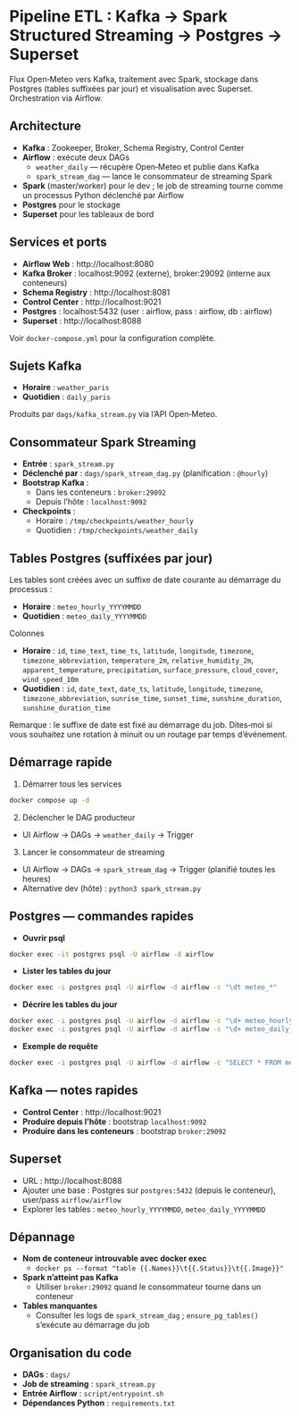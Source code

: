 # Pipeline ETL : Kafka → Spark Structured Streaming → Postgres → Superset

Flux Open‑Meteo vers Kafka, traitement avec Spark, stockage dans Postgres (tables suffixées par jour) et visualisation avec Superset. Orchestration via Airflow.

## Architecture
* __Kafka__ : Zookeeper, Broker, Schema Registry, Control Center
* __Airflow__ : exécute deux DAGs
  * `weather_daily` — récupère Open‑Meteo et publie dans Kafka
  * `spark_stream_dag` — lance le consommateur de streaming Spark
* __Spark__ (master/worker) pour le dev ; le job de streaming tourne comme un processus Python déclenché par Airflow
* __Postgres__ pour le stockage
* __Superset__ pour les tableaux de bord

## Services et ports
* __Airflow Web__ : http://localhost:8080
* __Kafka Broker__ : localhost:9092 (externe), broker:29092 (interne aux conteneurs)
* __Schema Registry__ : http://localhost:8081
* __Control Center__ : http://localhost:9021
* __Postgres__ : localhost:5432 (user : airflow, pass : airflow, db : airflow)
* __Superset__ : http://localhost:8088

Voir `docker-compose.yml` pour la configuration complète.

## Sujets Kafka
* __Horaire__ : `weather_paris`
* __Quotidien__ : `daily_paris`

Produits par `dags/kafka_stream.py` via l’API Open‑Meteo.

## Consommateur Spark Streaming
* __Entrée__ : `spark_stream.py`
* __Déclenché par__ : `dags/spark_stream_dag.py` (planification : `@hourly`)
* __Bootstrap Kafka__ :
  * Dans les conteneurs : `broker:29092`
  * Depuis l’hôte : `localhost:9092`
* __Checkpoints__ :
  * Horaire : `/tmp/checkpoints/weather_hourly`
  * Quotidien : `/tmp/checkpoints/weather_daily`

## Tables Postgres (suffixées par jour)
Les tables sont créées avec un suffixe de date courante au démarrage du processus :
* __Horaire__ : `meteo_hourly_YYYYMMDD`
* __Quotidien__ : `meteo_daily_YYYYMMDD`

Colonnes
* __Horaire__ : `id`, `time_text`, `time_ts`, `latitude`, `longitude`, `timezone`, `timezone_abbreviation`, `temperature_2m`, `relative_humidity_2m`, `apparent_temperature`, `precipitation`, `surface_pressure`, `cloud_cover`, `wind_speed_10m`
* __Quotidien__ : `id`, `date_text`, `date_ts`, `latitude`, `longitude`, `timezone`, `timezone_abbreviation`, `sunrise_time`, `sunset_time`, `sunshine_duration`, `sunshine_duration_time`

Remarque : le suffixe de date est fixé au démarrage du job. Dites‑moi si vous souhaitez une rotation à minuit ou un routage par temps d’événement.

## Démarrage rapide
1) Démarrer tous les services
```bash
docker compose up -d
```

2) Déclencher le DAG producteur
- UI Airflow → DAGs → `weather_daily` → Trigger

3) Lancer le consommateur de streaming
- UI Airflow → DAGs → `spark_stream_dag` → Trigger (planifié toutes les heures)
- Alternative dev (hôte) : `python3 spark_stream.py`

## Postgres — commandes rapides
* __Ouvrir psql__
```bash
docker exec -it postgres psql -U airflow -d airflow
```

* __Lister les tables du jour__
```bash
docker exec -i postgres psql -U airflow -d airflow -c "\dt meteo_*"
```

* __Décrire les tables du jour__
```bash
docker exec -i postgres psql -U airflow -d airflow -c "\d+ meteo_hourly_$(date +%Y%m%d)"
docker exec -i postgres psql -U airflow -d airflow -c "\d+ meteo_daily_$(date +%Y%m%d)"
```

* __Exemple de requête__
```bash
docker exec -i postgres psql -U airflow -d airflow -c "SELECT * FROM meteo_hourly_$(date +%Y%m%d) ORDER BY time_ts DESC LIMIT 10;"
```

## Kafka — notes rapides
* __Control Center__ : http://localhost:9021
* __Produire depuis l’hôte__ : bootstrap `localhost:9092`
* __Produire dans les conteneurs__ : bootstrap `broker:29092`

## Superset
* URL : http://localhost:8088
* Ajouter une base : Postgres sur `postgres:5432` (depuis le conteneur), user/pass `airflow/airflow`
* Explorer les tables : `meteo_hourly_YYYYMMDD`, `meteo_daily_YYYYMMDD`

## Dépannage
* __Nom de conteneur introuvable avec docker exec__
  - `docker ps --format "table {{.Names}}\t{{.Status}}\t{{.Image}}"`
* __Spark n’atteint pas Kafka__
  - Utiliser `broker:29092` quand le consommateur tourne dans un conteneur
* __Tables manquantes__
  - Consulter les logs de `spark_stream_dag` ; `ensure_pg_tables()` s’exécute au démarrage du job

## Organisation du code
* __DAGs__ : `dags/`
* __Job de streaming__ : `spark_stream.py`
* __Entrée Airflow__ : `script/entrypoint.sh`
* __Dépendances Python__ : `requirements.txt`
